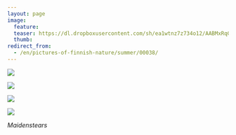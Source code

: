 ```yaml
---
layout: page
image:
  feature:
  teaser: https://dl.dropboxusercontent.com/sh/ea1wtnz7z734o12/AABMxRqG58cuxrQamlX3UG44a/luontokuvat/kes%C3%A4/2/DSC31708-245px.jpg
  thumb:
redirect_from:
  - /en/pictures-of-finnish-nature/summer/00038/
---
```


[![](https://dl.dropboxusercontent.com/sh/ea1wtnz7z734o12/AAAgOLNXH-JhmuS2NCeldS8Ja/luontokuvat/kes%C3%A4/2/DSC31709-800px.jpg)](https://dl.dropboxusercontent.com/sh/ea1wtnz7z734o12/AAAQcc3laQ7WIUUtJx8Lc4wIa/luontokuvat/kes%C3%A4/2/DSC31709.jpg)

[![](https://dl.dropboxusercontent.com/sh/ea1wtnz7z734o12/AABx2c9_7h6BYXLNSeYi2T8xa/luontokuvat/kes%C3%A4/2/DSC31711-800px.jpg)](https://dl.dropboxusercontent.com/sh/ea1wtnz7z734o12/AADSG2T3zofYHQBzo2tWo5jpa/luontokuvat/kes%C3%A4/2/DSC31711.jpg)

[![](https://dl.dropboxusercontent.com/sh/ea1wtnz7z734o12/AADtMkEC8v6oYqd0u-RJbIwHa/luontokuvat/kes%C3%A4/2/DSC31706-800px.jpg)](https://dl.dropboxusercontent.com/sh/ea1wtnz7z734o12/AABrJy9hoy03YCfDWaGqV-sRa/luontokuvat/kes%C3%A4/2/DSC31706.jpg)

[![](https://dl.dropboxusercontent.com/sh/ea1wtnz7z734o12/AAAmqNFHkzOoy3WzVQcRBoYXa/luontokuvat/kes%C3%A4/2/DSC31708-800px.jpg)](https://dl.dropboxusercontent.com/sh/ea1wtnz7z734o12/AAASUXMprTy_0kEWfice9UbIa/luontokuvat/kes%C3%A4/2/DSC31708.jpg)

*Maidenstears*
